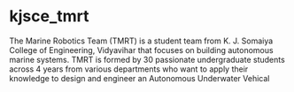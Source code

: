 # kjsce_tmrt
The Marine Robotics Team (TMRT) is a student team from K. J. Somaiya College of Engineering, Vidyavihar that focuses on building autonomous marine systems. TMRT is formed by 30 passionate undergraduate students across 4 years from various departments who want to apply their knowledge to design and engineer an Autonomous Underwater Vehical
